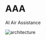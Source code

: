# AAA
AI Air Assistance

![architecture]([http://url/to/img.png](https://github.com/Sparten-Ashvinee/AAA/blob/main/img/Architecture.png))
